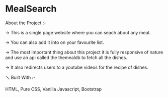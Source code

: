# MealSearch

About the Project :-

-> This is a single page website where you can seach about any meal.

-> You can also add it into on your favourite list.

-> The most important thing about this project it is fully responsive of nature and use an api called the themealdb to fetch all the dishes.

-> It also redirects users to a youtube videos for the recipe of dishes.



🪛 Built With :-

  HTML, Pure CSS, Vanilla Javascript, Bootstrap
  
  
  
